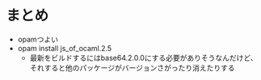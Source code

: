 # まとめ

* opamつよい
* opam install js_of_ocaml.2.5
  * 最新をビルドするにはbase64.2.0.0にする必要がありそうなんだけど、それすると他のパッケージがバージョンさがったり消えたりする
